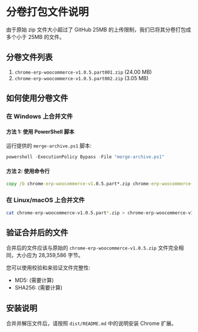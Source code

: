 # 分卷打包文件说明

由于原始 zip 文件大小超过了 GitHub 25MB 的上传限制，我们已将其分卷打包成多个小于 25MB 的文件。

## 分卷文件列表

1. `chrome-erp-woocommerce-v1.0.5.part001.zip` (24.00 MB)
2. `chrome-erp-woocommerce-v1.0.5.part002.zip` (3.05 MB)

## 如何使用分卷文件

### 在 Windows 上合并文件

#### 方法 1: 使用 PowerShell 脚本
运行提供的 `merge-archive.ps1` 脚本:
```powershell
powershell -ExecutionPolicy Bypass -File "merge-archive.ps1"
```

#### 方法 2: 使用命令行
```cmd
copy /b chrome-erp-woocommerce-v1.0.5.part*.zip chrome-erp-woocommerce-v1.0.5-merged.zip
```

### 在 Linux/macOS 上合并文件
```bash
cat chrome-erp-woocommerce-v1.0.5.part*.zip > chrome-erp-woocommerce-v1.0.5-merged.zip
```

## 验证合并后的文件

合并后的文件应该与原始的 `chrome-erp-woocommerce-v1.0.5.zip` 文件完全相同，大小应为 28,359,586 字节。

您可以使用校验和来验证文件完整性:
- MD5: (需要计算)
- SHA256: (需要计算)

## 安装说明

合并并解压文件后，请按照 `dist/README.md` 中的说明安装 Chrome 扩展。